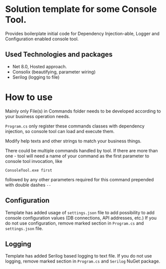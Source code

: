 # Solution template for some Console Tool.

Provides boilerplate initial code for Dependency Injection-able, Logger and Configuration enabled console tool.

## Used Technologies and packages
- Net 8.0, Hosted approach.
- Consolix (beautifying, parameter wiring)
- Serilog (logging to file)


# How to use

Mainly only File(s) in Commands folder needs to be developed according to your business operation needs.

`Program.cs` only register these commands classes with dependency injection, so console tool can load and execute them.

Modify help texts and other strings to match your business things.

There could be multiple commands handled by tool. If there are more than one - 
tool will need a name of your command as the first parameter to console tool invocation, like

```
ConsoleTool.exe first
```

followed by any other parameters required for this command prepended with double dashes `--`

## Configuration

Template has added usage of `settings.json` file to add possibility to add console configuration values (DB connections, API addresses, etc.)
If you do not use configuration, remove marked section in `Program.cs` and `settings.json` file.

## Logging

Template has added Serilog based logging to text file.
If you do not use logging, remove marked section in `Program.cs` and `Serilog` NuGet package.

